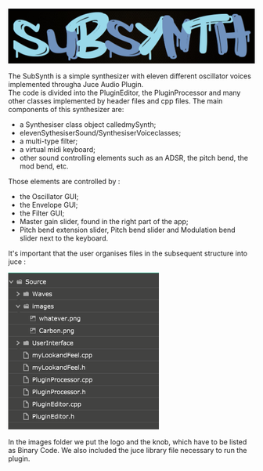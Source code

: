 ![logo](https://github.com/David-Badiane/Juce-Midi-Synthesiser/blob/master/Synthesizer/images/whatever.png)

The SubSynth is a simple synthesizer with eleven different oscillator voices implemented througha Juce Audio Plugin.   
The code is divided into the PluginEditor,  the PluginProcessor and many other classes implemented by header files and  cpp files.
The main components of this synthesizer are:
- a Synthesiser class object calledmySynth;
- elevenSythesiserSound/SynthesiserVoiceclasses;
- a multi-type filter;
- a virtual midi keyboard;
- other sound controlling elements such as an ADSR, the pitch bend, the mod bend, etc.

Those elements are controlled by :
- the Oscillator GUI;
- the Envelope GUI;
- the Filter GUI;
- Master gain slider, found in the right part of the app;
- Pitch bend extension slider, Pitch bend slider and Modulation bend slider next to the keyboard.

It's important that the user organises files in the subsequent structure into juce :

![form](https://github.com/David-Badiane/Juce-Midi-Synthesiser/blob/master/Synthesizer/images/form.PNG) 

In the images folder we put the logo and the knob, which have to be listed as Binary Code. We also included the juce library file necessary to run the plugin. 
